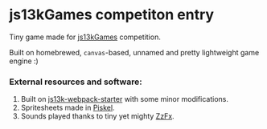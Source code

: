 # js13kGames competiton entry

Tiny game made for [js13kGames](https://js13kgames.com/) competition.

Built on homebrewed, `canvas`-based, unnamed and pretty lightweight game engine :)

### External resources and software:

1. Built on [js13k-webpack-starter](https://github.com/sz-piotr/js13k-webpack-starter) with some minor modifications.
2. Spritesheets made in [Piskel](https://www.piskelapp.com/).
3. Sounds played thanks to tiny yet mighty [ZzFx](https://github.com/KilledByAPixel/ZzFX).
